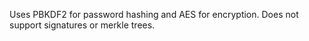 Uses PBKDF2 for password hashing and AES for encryption. Does not support signatures or merkle trees.
